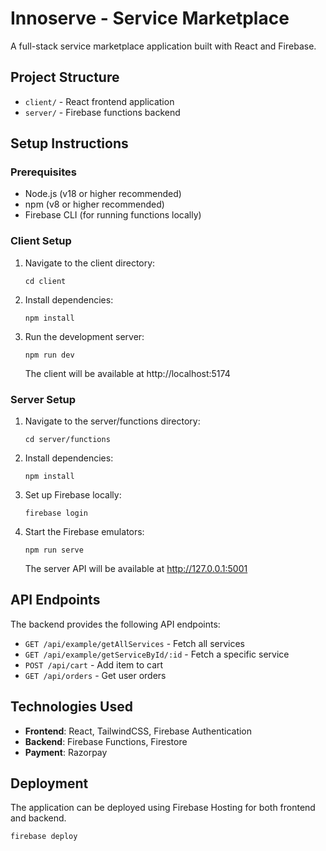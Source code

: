 # Innoserve - Service Marketplace

A full-stack service marketplace application built with React and Firebase.

## Project Structure

- `client/` - React frontend application
- `server/` - Firebase functions backend

## Setup Instructions

### Prerequisites

- Node.js (v18 or higher recommended)
- npm (v8 or higher recommended)
- Firebase CLI (for running functions locally)

### Client Setup

1. Navigate to the client directory:
   ```
   cd client
   ```

2. Install dependencies:
   ```
   npm install
   ```

3. Run the development server:
   ```
   npm run dev
   ```
   The client will be available at http://localhost:5174

### Server Setup

1. Navigate to the server/functions directory:
   ```
   cd server/functions
   ```

2. Install dependencies:
   ```
   npm install
   ```

3. Set up Firebase locally:
   ```
   firebase login
   ```

4. Start the Firebase emulators:
   ```
   npm run serve
   ```
   The server API will be available at http://127.0.0.1:5001

## API Endpoints

The backend provides the following API endpoints:

- `GET /api/example/getAllServices` - Fetch all services
- `GET /api/example/getServiceById/:id` - Fetch a specific service
- `POST /api/cart` - Add item to cart
- `GET /api/orders` - Get user orders

## Technologies Used

- **Frontend**: React, TailwindCSS, Firebase Authentication
- **Backend**: Firebase Functions, Firestore
- **Payment**: Razorpay

## Deployment

The application can be deployed using Firebase Hosting for both frontend and backend.

```
firebase deploy
``` 